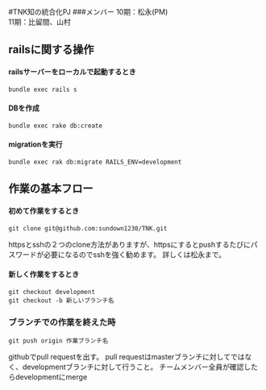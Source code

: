 #TNK知の統合化PJ
###メンバー
10期：松永(PM)<br>
11期：比留間、山村



## railsに関する操作

#### railsサーバーをローカルで起動するとき
```
bundle exec rails s
```

#### DBを作成
```
bundle exec rake db:create
```

#### migrationを実行
```
bundle exec rak db:migrate RAILS_ENV=development
```




## 作業の基本フロー

#### 初めて作業をするとき
```
git clone git@github.com:sundown1230/TNK.git
```
httpsとsshの２つのclone方法がありますが、httpsにするとpushするたびにパスワードが必要になるのでsshを強く勧めます。
詳しくは松永まで。

#### 新しく作業をするとき

```
git checkout development
git checkout -b 新しいブランチ名
```

### ブランチでの作業を終えた時
```
git push origin 作業ブランチ名
```
githubでpull requestを出す。
pull requestはmasterブランチに対してではなく、developmentブランチに対して行うこと。
チームメンバー全員が確認したらdevelopmentにmerge


